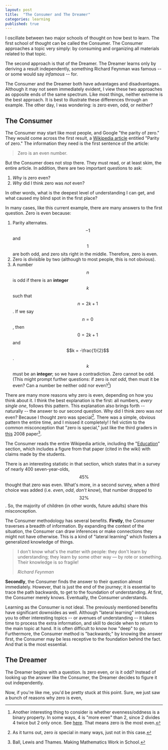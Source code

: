 ```yaml
---
layout:	post
title:	"The Consumer and The Dreamer"
categories: learning
published: true
---
```



I oscillate between two major schools of thought on how best to learn. The first school of thought can be called the Consumer. The Consumer approaches a topic very simply: by consuming and organizing all materials related to that topic.  

The second approach is that of the Dreamer. The Dreamer learns only by deriving a result independently, something Richard Feynman was famous -- or some would say *infamous* -- for.  

The Consumer and the Dreamer both have advantages and disadvantages. Although it may not seem immediately evident, I view these two approaches as opposite ends of the same spectrum. Like most things, neither extreme is the best approach. It is best to illustrate these differences through an example. The other day, I was wondering: is zero even, odd, or neither?  

## The Consumer

The Consumer may start like most people, and Google "the parity of zero." They would come across the first result, a [Wikipedia article](https://en.wikipedia.org/wiki/Parity_of_zero) entitled "Parity of zero." The information they need is the first sentence of the article:  

> Zero is an even number.  

But the Consumer does not stop there. They must read, or at least skim, the entire article. In addition, there are two important questions to ask:  

1. *Why* is zero even?
2. *Why* did I think zero was *not* even?

In other words, what is the deepest level of understanding I can get, and what caused my blind spot in the first place?  

In many cases, like this current example, there are many answers to the first question. Zero is even because:  

1. Parity alternates. $$-1$$ and $$1$$ are both odd, and zero sits right in the middle. Therefore, zero is even.
2. Zero is divisible by two (although to most people, this is not obvious).
3. A number $$n$$ is odd if there is an **integer** $$k$$ such that $$n = 2k + 1$$. If we say $$n = 0$$, then $$0 = 2k + 1$$ and $$k = -\frac{1}{2}$$. $$k$$ must be an **integer**; so we have a contradiction. Zero cannot be odd. (This might prompt further questions: if zero is *not odd*, then must it be even? Can a number be neither odd nor even?[^1])

There are many more reasons why zero is even, depending on how you think about it. I think the best explanation is the first: all numbers, *every single one*, follows this pattern. This explanation also brings forth -- naturally -- the answer to our second question. Why did I think zero was *not* even? Because I thought zero was special[^2]. There was a simple, obvious pattern the entire time, and I missed it completely! I fell victim to the common misconception that "zero is special," just like the third graders in [this](http://www.jstor.org/stable/30037740) 2008 paper[^3].  

The Consumer reads the entire Wikipedia article, including the "[Education](https://en.wikipedia.org/wiki/Parity_of_zero#Education)" section, which includes a figure from that paper (cited in the wiki) with claims made by the students.  

<!--
|--------------------------------------------------|
| Claims made by students                          |
|:------------------------------------------------:|
|*"Zero is not even or odd."*                      |
|*"Zero could be even."*                           |
|*"Zero is not odd."*                              |
|*"Zero has to be an even."*                       |
|*"Zero is not an even number."*                   |
|*"Zero is always going to be an even number."*    |
|*"Zero is not always going to be an even number."*|
|*"Zero is even."*                                 |
|*"Zero is special."*                              |
|--------------------------------------------------| 
-->

There is an interesting statistic in that section, which states that in a survey of nearly 400 seven-year-olds, $$45\%$$ thought that zero was even. What's more, in a second survey, when a third choice was added (i.e. *even*, *odd*, *don't know*), that number dropped to $$32\%$$. So, the majority of children (in other words, future adults) share this misconception.  

The Consumer methodology has several benefits. **Firstly**, the Consumer traverses a breadth of information. By expanding the context of the situation, the Consumer can draw inferences or make connections they might not have otherwise. This is a kind of "lateral learning" which fosters a generalized knowledge of things.  

<blockquote>
  <p>
  I don't know what's the matter with people: they don't learn by understanding; they learn by some other way — by rote or something. Their knowledge is so fragile!
  </p>
  <footer><cite title="Richard Feynman">Richard Feynman</cite></footer>
</blockquote>

**Secondly**, the Consumer finds the answer to their question almost immediately. However, that is just the end of the journey; it is essential to trace the path backwards, to get to the foundation of understanding. At first, the Consumer merely knows. Eventually, the Consumer understands.

Learning as the Consumer is not ideal. The previously mentioned benefits have significant downsides as well. Although "lateral learning" introduces you to other interesting topics -- or avenues of understanding -- it takes time to process the extra information, and skill to decide when to return to the main topic at hand. It is often difficult to know how "deep" to go. Furthermore, the Consumer method is "backwards;" by knowing the answer first, the Consumer may be less receptive to the foundation behind the fact. And that is the most essential.

## The Dreamer

The Dreamer begins with a question. Is zero even, or is it odd? Instead of looking up the answer like the Consumer, the Dreamer decides to figure it out independently. 

Now, if you're like me, you'd be pretty stuck at this point. Sure, we just saw a bunch of reasons why zero is even, 

<!--
The consumer does not read the article in a linear fashion. The Consumer functions much like a stack.  

## The Stack

The stack is an abstract data type, a very familiar concept to many with a computer science or engineering background. The idea has an almost perfect physical analogue: a stack (of things). Any physical stack of things will do; coins, laundry, books. The point is, you must deal with the thing on top before everything under it (ideally). If you have a stack of letters, you read and reply to them one by one, from top to bottom.  

I am not a fan of analogies, especially physical, to describe data types (or anything else). In this case it works fairly well, but quickly falls short; for example, in reality you can always read your letters or books out of order. Any analogy fails to convey the benefit that comes from what appears to be a restriction. The stack is perfect for situations in which a problem is broken down into an arbitrary number of other problems, which must be completed in a strict order. In other words, the solution depends on the result of each sub-problem (which, in turn, may have other sub-problems).  
-->

[^1]: Another interesting thing to consider is whether evenness/oddness is a binary property. In some ways, 4 is "more even" than 2, since 2 divides 4 twice but 2 only once. See [here](https://en.wikipedia.org/wiki/Parity_of_zero#2-adic_order). That means zero is the most even.
[^2]: As it turns out, zero *is* special in many ways, just not in this case. 
[^3]: Ball, Lewis and Thames. Making Mathematics Work in School.
